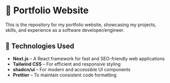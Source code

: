 # 📌 Portfolio Website

This is the repository for my portfolio website, showcasing my projects, skills, and experience as a software developer/engineer.

## 🚀 Technologies Used

- **Next.js** – A React framework for fast and SEO-friendly web applications
- **Tailwind CSS** – For efficient and responsive styling
- **shadcn/ui** – For modern and accessible UI components
- **Prettier** – To maintain consistent code formatting
